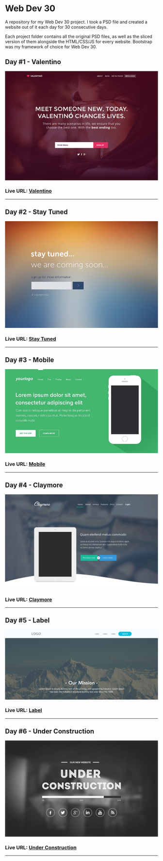 # Web Dev 30
A repository for my Web Dev 30 project. I took a PSD file and created a website out of it each day for 30 consecutive days. 

Each project folder contains all the original PSD files, as well as the sliced version of them alongside the HTML/CSS/JS for every website. Bootstrap was my framework of choice for Web Dev 30.

## Day #1 - Valentino
![Valentino](Day%20%231%20-%20Valentino/1.-%20Originals/Valentino.jpg)
### Live URL: [Valentino](http://wd1.surge.sh/)
------

## Day #2 - Stay Tuned
![Stay Tuned](Day%20%232%20-%20Stay%20Tuned/1.-%20Originals/Stay%20Tuned.jpg)
### Live URL: [Stay Tuned](http://wd2.surge.sh/)
------

## Day #3 - Mobile
![Mobile](Day%20%233%20-%20Mobile/1.-%20Originals/Mobile.jpg)
### Live URL: [Mobile](http://wd3.surge.sh/)
------

## Day #4 - Claymore
![Claymore](Day%20%234%20-%20Claymore/1.-%20Originals/Claymore.jpg)
### Live URL: [Claymore](http://wd4.surge.sh/)
------

## Day #5 - Label
![Label](Day%20%235%20-%20Label/1.-%20Originals/Label.png)
### Live URL: [Label](http://wd5.surge.sh/)
------

## Day #6 - Under Construction
![Under Construction](Day%20%236%20-%20Under%20Contruction/1.-%20Originals/Under%20Construction.png)
### Live URL: [Under Construction](http://wd6.surge.sh/)
------



